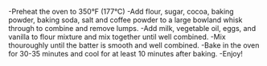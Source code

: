 -Preheat the oven to 350°F (177°C)
-Add flour, sugar, cocoa, baking powder, baking soda, salt and coffee powder to a large bowland whisk through to combine and remove lumps.
-Add milk, vegetable oil, eggs, and vanilla to flour mixture and mix together until well combined.
-Mix thouroughly until the batter is smooth and well combined.
-Bake in the oven for 30-35 minutes and cool for at least 10 minutes after baking.
-Enjoy!